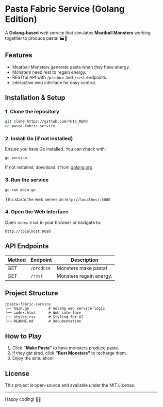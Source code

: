 # Pasta Fabric Service (Golang Edition)

A **Golang-based** web service that simulates **Meatball Monsters** working together to produce pasta! 🏭🍝

## Features
- Meatball Monsters generate pasta when they have energy.
- Monsters need rest to regain energy.
- RESTful API with `/produce` and `/rest` endpoints.
- Interactive web interface for easy control.

## Installation & Setup

### 1. Clone the repository
```sh
git clone https://github.com/THIS_REPO
cd pasta-fabric-service
```

### 2. Install Go (if not installed)
Ensure you have Go installed. You can check with:
```sh
go version
```
If not installed, download it from [golang.org](https://golang.org/dl/).

### 3. Run the service
```sh
go run main.go
```
This starts the web server on `http://localhost:8080`

### 4. Open the Web Interface
Open `index.html` in your browser or navigate to:
```
http://localhost:8080
```

## API Endpoints
| Method | Endpoint    | Description                    |
|--------|------------|--------------------------------|
| GET    | `/produce` | Monsters make pasta!          |
| GET    | `/rest`    | Monsters regain energy.       |

## Project Structure
```
/pasta-fabric-service
│── main.go         # Golang web service logic
│── index.html      # Web interface
│── styles.css      # Styling for UI
│── README.md       # Documentation
```

## How to Play
1. Click **"Make Pasta"** to have monsters produce pasta.
2. If they get tired, click **"Rest Monsters"** to recharge them.
3. Enjoy the simulation!

## License
This project is open-source and available under the MIT License.

---

Happy coding! 🚀🍝

